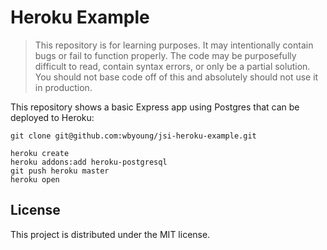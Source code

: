 # Heroku Example

> This repository is for learning purposes. It may intentionally contain bugs or
fail to function properly. The code may be purposefully difficult to read,
contain syntax errors, or only be a partial solution. You should not base code
off of this and absolutely should not use it in production.

This repository shows a basic Express app using Postgres that can be deployed
to Heroku:

```
git clone git@github.com:wbyoung/jsi-heroku-example.git

heroku create
heroku addons:add heroku-postgresql
git push heroku master
heroku open
```

## License

This project is distributed under the MIT license.
